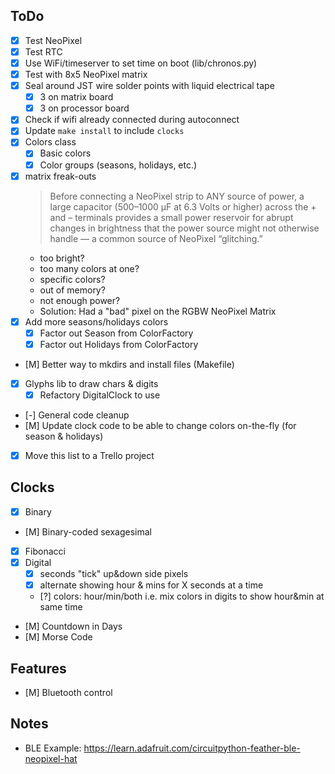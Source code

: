 ## ToDo
* [x] Test NeoPixel
* [x] Test RTC
* [x] Use WiFi/timeserver to set time on boot (lib/chronos.py)
* [x] Test with 8x5 NeoPixel matrix
* [x] Seal around JST wire solder points with liquid electrical tape
    - [x] 3 on matrix board
    - [x] 3 on processor board
* [x] Check if wifi already connected during autoconnect
* [x] Update `make install` to include `clocks`
* [x] Colors class
  - [x] Basic colors
  - [x] Color groups (seasons, holidays, etc.)
* [x] matrix freak-outs
  > Before connecting a NeoPixel strip to ANY source of power, a large capacitor (500–1000 µF at 6.3 Volts or higher) across the + and – terminals provides a small power reservoir for abrupt changes in brightness that the power source might not otherwise handle — a common source of NeoPixel “glitching.”
  - too bright?
  - too many colors at one?
  - specific colors?
  - out of memory?
  - not enough power?
  - Solution: Had a "bad" pixel on the RGBW NeoPixel Matrix
* [x] Add more seasons/holidays colors
  - [x] Factor out Season from ColorFactory
  - [x] Factor out Holidays from ColorFactory
* [M] Better way to mkdirs and install files (Makefile)
* [x] Glyphs lib to draw chars & digits
  - [x] Refactory DigitalClock to use
* [-] General code cleanup
* [M] Update clock code to be able to change colors on-the-fly (for season & holidays)
* [x] Move this list to a Trello project

## Clocks
* [x] Binary
* [M] Binary-coded sexagesimal
* [x] Fibonacci
* [x] Digital
  - [x] seconds "tick" up&down side pixels
  - [x] alternate showing hour & mins for X seconds at a time
  - [?] colors: hour/min/both i.e. mix colors in digits to show hour&min at same time
* [M] Countdown in Days
* [M] Morse Code

## Features
* [M] Bluetooth control

## Notes
* BLE Example: https://learn.adafruit.com/circuitpython-feather-ble-neopixel-hat
